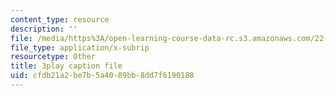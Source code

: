 ```yaml
---
content_type: resource
description: ''
file: /media/https%3A/open-learning-course-data-rc.s3.amazonaws.com/22-01-introduction-to-nuclear-engineering-and-ionizing-radiation-fall-2016/cfdb21a2be7b5a4089bb8dd7f6190188_yYto-sIfHjo.vtt
file_type: application/x-subrip
resourcetype: Other
title: 3play caption file
uid: cfdb21a2-be7b-5a40-89bb-8dd7f6190188
---
```

